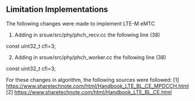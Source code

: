 ## Limitation Implementations

The following changes were made to implement LTE-M eMTC

1. Adding in srsue/src/phy/phch_recv.cc the following line (38)

const uint32_t cfi=3;

2. Adding in srsue/src/phy/phch_worker.cc the following line (38)

const uint32_t cfi=3;



For these changes in algorithm, the following sources were followed:
[1] https://www.sharetechnote.com/html/Handbook_LTE_BL_CE_MPDCCH.html
[2] https://www.sharetechnote.com/html/Handbook_LTE_BL_CE.html
